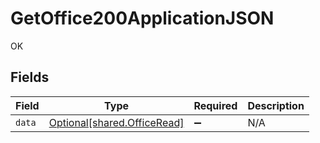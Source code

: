 # GetOffice200ApplicationJSON

OK


## Fields

| Field                                                            | Type                                                             | Required                                                         | Description                                                      |
| ---------------------------------------------------------------- | ---------------------------------------------------------------- | ---------------------------------------------------------------- | ---------------------------------------------------------------- |
| `data`                                                           | [Optional[shared.OfficeRead]](../../models/shared/officeread.md) | :heavy_minus_sign:                                               | N/A                                                              |